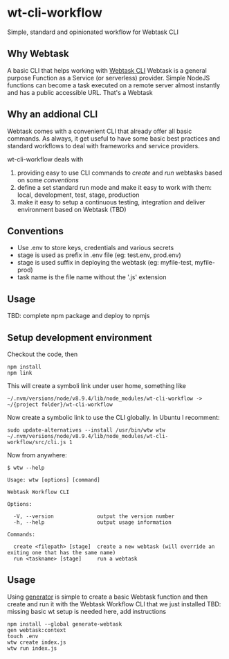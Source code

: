 # wt-cli-workflow
Simple, standard and opinionated workflow for Webtask CLI

## Why Webtask
A basic CLI that helps working with [Webtask CLI](https://github.com/auth0/wt-cli)
Webtask is a general purpose Function as a Service (or serverless) provider. Simple NodeJS functions can become a task executed on a remote server almost instantly and has a public accessible URL. That's a Webtask

## Why an addional CLI
Webtask comes with a convenient CLI that already offer all basic commands. 
As always, it get useful to have some basic best practices and standard workflows to deal with frameworks and service providers. 

wt-cli-workflow deals with
1. providing easy to use CLI commands to *create* and *run* webtasks based on some  *conventions*
2. define a set standard run mode and make it easy to work with them: local, development, test, stage, production
3. make it easy to setup a continuous testing, integration and deliver environment based on Webtask (TBD)

## Conventions
* Use .env to store keys, credentials and various secrets
* stage is used as prefix in .env file (eg: test.env, prod.env)
* stage is used suffix in deploying the webtask (eg: myfile-test, myfile-prod)
* task name is the file name without the '.js' extension

## Usage

TBD: complete npm package and deploy to npmjs

## Setup development environment

Checkout the code, then
```
npm install
npm link
```
This will create a symboli link under user home, something like
```
~/.nvm/versions/node/v8.9.4/lib/node_modules/wt-cli-workflow -> ~/{project folder}/wt-cli-workflow
```

Now create a symbolic link to use the CLI globally. In Ubuntu I recomment:
```
sudo update-alternatives --install /usr/bin/wtw wtw ~/.nvm/versions/node/v8.9.4/lib/node_modules/wt-cli-workflow/src/cli.js 1
```

Now from anywhere:
```
$ wtw --help

Usage: wtw [options] [command]

Webtask Workflow CLI

Options:

  -V, --version              output the version number
  -h, --help                 output usage information

Commands:

  create <filepath> [stage]  create a new webtask (will override an exiting one that has the same name)
  run <taskname> [stage]     run a webtask
```


## Usage
Using [generator](https://github.com/generate/generate-webtask) is simple to create a basic Webtask function and then create and run it with the Webtask Workflow CLI that we just installed
TBD: missing basic wt setup is needed here, add instructions
```
npm install --global generate-webtask
gen webtask:context
touch .env
wtw create index.js
wtw run index.js
```